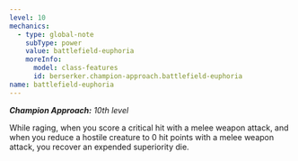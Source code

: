 ```yaml
---
level: 10
mechanics:
  - type: global-note
    subType: power
    value: battlefield-euphoria
    moreInfo:
      model: class-features
      id: berserker.champion-approach.battlefield-euphoria
name: battlefield-euphoria
---
```

_**Champion Approach:** 10th level_
While raging, when you score a critical hit with a melee weapon attack, and when you reduce a hostile creature to 0 hit points with a melee weapon attack, you recover an expended superiority die.